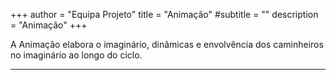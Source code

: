 +++
author = "Equipa Projeto"
title = "Animação"
#subtitle = "<!--Conhece a Catarina e a Joana!-->"
description = "Animação"
+++

A Animação elabora o imaginário, dinâmicas e envolvência dos caminheiros no imaginário ao longo do ciclo. 

---
<!--more-->

<!--{{< figure src="/img/equipa-projeto/veloza.jpg" height="300px" width="300px" class="wrap-left">}}
​​  
Alo caminheiros!! o meu nome é **Catarina Veloza** ,sou do agrupamento 51 Santa Engrácia e já estou no movimento há alguns anitos, visto que entrei oficialmente em 2010.
Sou uma pessoa sempre pronta a fazer amigos, a rir e a atrapalhar , por isso posso dizer que me identifico com o _Po_, sou descontraída mas determinada 🐼
Uma curiosidade sobre mim, é que nunca participei num Cenáculo, por isso para além de esperar descobrir um pouco mais sobre a atividade espero também fazer com que toda a gente se divirta e claro que sejam felizes!!
Canhotas,
esquila alucinada

---
{{< figure src="/img/equipa-projeto/joana.jpg" height="300px" width="300px" class="wrap-right" >}}
​  
Alôoo, eu sou a **Joana Cristóvão** do agrupamento 760 Beato. Na teoria, sou escuteira desde os 6 anos mas, na prática, gosto de dizer que é desde a barriga da minha mãe.
Cresci a ver os filmes do panda do kung fu, por isso, ao longo dos anos, fui observando as diferentes personagens enquanto tentava perceber em quem mais me revia, até que me deparei com a _Víbora_✨. À primeira vista, nenhuma de nós parece muito simpática, mas somos ambas sociáveis ou, como eu gosto de dizer, um bolo fofo! Tal como ela, preocupo-me bastante com quem me rodeia.
Neste ciclo, espero que os caminheiros cresçam, tal como o Po, confiantes em si mesmos e sabendo que dentro de uma equipa ninguém fica para trás. Somos todos um ao irmos mais além!☺️-->

​  
​
